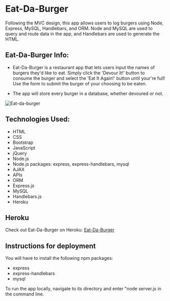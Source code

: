 # Eat-Da-Burger
Following the MVC design, this app allows users to log burgers using Node, Express, MySQL, Handlebars, and ORM. Node and MySQL are used to query and route data in the app, and Handlebars are used to generate the HTML.


## Eat-Da-Burger Info:

* Eat-Da-Burger is a restaurant app that lets users input the names of burgers they'd like to eat. Simply click the 'Devour It!' button to consume the burger and select the 'Eat It Again!' button until your're full! Use the form to submit the burger of your choosing to be eaten.

* The app will store every burger in a database, whether devoured or not.

![Eat-da-burger](../img/Eat-da-burger.PNG)



## Technologies Used:

* HTML
* CSS
* Bootstrap
* JavaScript
* jQuery
* Node.js
* Node.js packages: express, express-handlebars, mysql
* AJAX
* APIs
* ORM
* Express.js
* MySQL
* Handlebars.js
* Heroku

## Heroku

Check out Eat-Da-Burger on Heroku: [Eat-Da-Burger](https://eat-da-burger-log-da-burger.herokuapp.com/ )

## Instructions for deployment

You will have to install the following npm packages:
* express
* express-handlebars
* mysql

To run the app locally, navigate to its directory and enter "node server.js in the command line.
